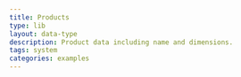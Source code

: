 ```yaml
---
title: Products
type: lib
layout: data-type
description: Product data including name and dimensions.
tags: system
categories: examples
---
```

